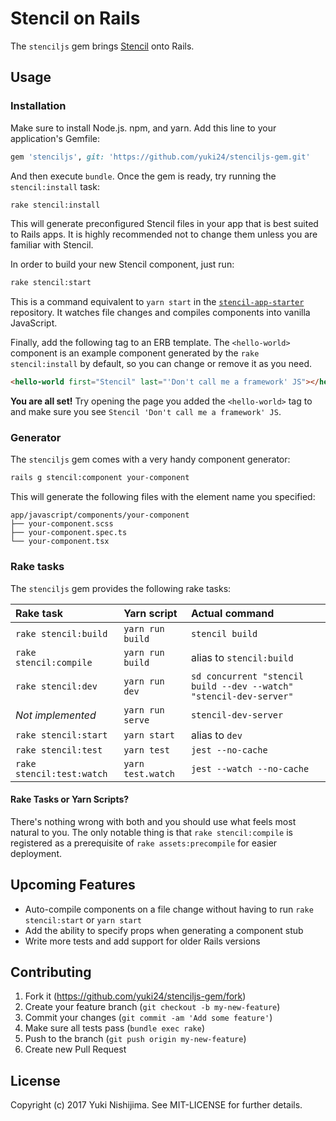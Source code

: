 # Stencil on Rails

The `stenciljs` gem brings [Stencil](https://stenciljs.com/) onto Rails.

## Usage

### Installation

Make sure to install Node.js. npm, and yarn. Add this line to your application's Gemfile:

```ruby
gem 'stenciljs', git: 'https://github.com/yuki24/stenciljs-gem.git'
```

And then execute `bundle`. Once the gem is ready, try running the `stencil:install` task:

```sh
rake stencil:install
```

This will generate preconfigured Stencil files in your app that is best suited to Rails apps. It is highly recommended not to change them unless you are familiar with Stencil.

In order to build your new Stencil component, just run:

```sh
rake stencil:start
```

This is a command equivalent to `yarn start` in the [`stencil-app-starter`](https://github.com/ionic-team/stencil-app-starter) repository. It watches file changes and compiles components into vanilla JavaScript.

Finally, add the following tag to an ERB template. The `<hello-world>` component is an example component generated by the `rake stencil:install` by default, so you can change or remove it as you need.

```html
<hello-world first="Stencil" last="'Don't call me a framework' JS"></hello-world>
```

**You are all set!** Try opening the page you added the `<hello-world>` tag to and make sure you see `Stencil 'Don't call me a framework' JS`.

### Generator

The `stenciljs` gem comes with a very handy component generator:

```sh
rails g stencil:component your-component
```

This will generate the following files with the element name you specified:

```
app/javascript/components/your-component
├── your-component.scss
├── your-component.spec.ts
└── your-component.tsx
```

### Rake tasks

The `stenciljs` gem provides the following rake tasks:

| Rake task                 | Yarn script       | Actual command                  |
|:--------------------------|:------------------|:--------------------------------|
| `rake stencil:build`      | `yarn run build`  | `stencil build`                 |
| `rake stencil:compile`    | `yarn run build`  | alias to `stencil:build`        |
| `rake stencil:dev`        | `yarn run dev`    | `sd concurrent "stencil build --dev --watch" "stencil-dev-server"` |
| *Not implemented*         | `yarn run serve`  | `stencil-dev-server`            |
| `rake stencil:start`      | `yarn start`      | alias to `dev`                  |
| `rake stencil:test`       | `yarn test`       | `jest --no-cache`               |
| `rake stencil:test:watch` | `yarn test.watch` | `jest --watch --no-cache`       |

#### Rake Tasks or Yarn Scripts?

There's nothing wrong with both and you should use what feels most natural to you. The only notable thing is that `rake stencil:compile` is registered as a prerequisite of `rake assets:precompile` for easier deployment.

## Upcoming Features

 * Auto-compile components on a file change without having to run `rake stencil:start` or `yarn start`
 * Add the ability to specify props when generating a component stub
 * Write more tests and add support for older Rails versions

## Contributing

1. Fork it (https://github.com/yuki24/stenciljs-gem/fork)
2. Create your feature branch (`git checkout -b my-new-feature`)
3. Commit your changes (`git commit -am 'Add some feature'`)
4. Make sure all tests pass (`bundle exec rake`)
5. Push to the branch (`git push origin my-new-feature`)
6. Create new Pull Request

## License

Copyright (c) 2017 Yuki Nishijima. See MIT-LICENSE for further details.